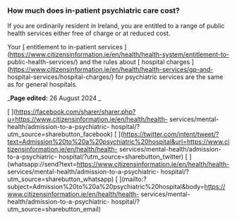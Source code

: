 ###  How much does in-patient psychiatric care cost?

If you are ordinarily resident in Ireland, you are entitled to a range of
public health services either free of charge or at reduced cost.

Your [ entitlement to in-patient services
](https://www.citizensinformation.ie/en/health/health-system/entitlement-to-
public-health-services/) and the rules about [ hospital charges
](https://www.citizensinformation.ie/en/health/health-services/gp-and-
hospital-services/hospital-charges/) for psychiatric services are the same as
for general hospitals.

_**Page edited:** 26 August 2024 _

[
](https://facebook.com/sharer/sharer.php?u=https://www.citizensinformation.ie/en/health/health-
services/mental-health/admission-to-a-psychiatric-
hospital/?utm_source=sharebutton_facebook) [
](https://twitter.com/intent/tweet/?text=Admission%20to%20a%20psychiatric%20hospital&url=https://www.citizensinformation.ie/en/health/health-
services/mental-health/admission-to-a-psychiatric-
hospital/?utm_source=sharebutton_twitter) [
](whatsapp://send?text=https://www.citizensinformation.ie/en/health/health-
services/mental-health/admission-to-a-psychiatric-
hospital/?utm_source=sharebutton_whatsapp) [
](mailto:?subject=Admission%20to%20a%20psychiatric%20hospital&body=https://www.citizensinformation.ie/en/health/health-
services/mental-health/admission-to-a-psychiatric-
hospital/?utm_source=sharebutton_email) [ ](javascript:void\(0\))
